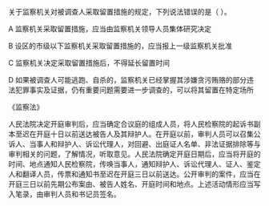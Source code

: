 关于监察机关对被调查人采取留置措施的规定，下列说法错误的是（ ）。

A
监察机关采取留置措施，应当由监察机关领导人员集体研究决定

B
设区的市级以下监察机关采取留置措施的，应当报上一级监察机关批准

C
监察机关决定采取留置措施后，不得延长留置时间

D
如果被调查人可能逃跑、自杀的，监察机关已经掌握其涉嫌贪污贿赂的部分违法犯罪事实及证据，仍有重要问题需要进一步调查的，可以将其留置在特定场所

《监察法》


人民法院决定开庭审判后，应当确定合议庭的组成人员，将人民检察院的起诉书副本至迟在开庭十日以前送达被告人及其辩护人。在开庭以前，审判人员可以召集公诉人、当事人和辩护人、诉讼代理人，对回避、出庭证人名单、非法证据排除等与审判相关的问题，了解情况，听取意见。人民法院确定开庭日期后，应当将开庭的时间、地点通知人民检察院，传唤当事人，通知辩护人、诉讼代理人、证人、鉴定人和翻译人员，传票和通知书至迟在开庭三日以前送达。公开审判的案件，应当在开庭三日以前先期公布案由、被告人姓名、开庭时间和地点。上述活动情形应当写入笔录，由审判人员和书记员签名。